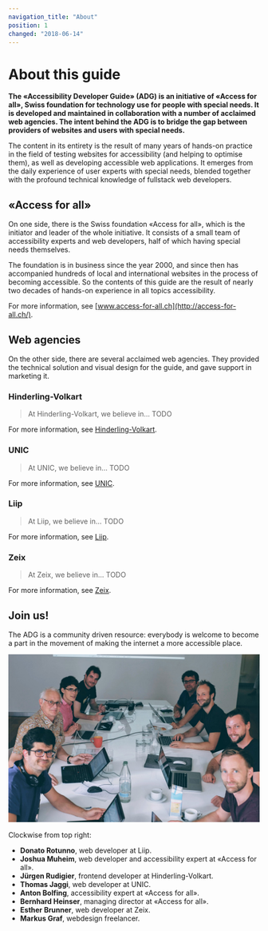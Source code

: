 ```yaml
---
navigation_title: "About"
position: 1
changed: "2018-06-14"
---
```


# About this guide

**The «Accessibility Developer Guide» (ADG) is an initiative of «Access for all», Swiss foundation for technology use for people with special needs. It is developed and maintained in collaboration with a number of acclaimed web agencies. The intent behind the ADG is to bridge the gap between providers of websites and users with special needs.**

The content in its entirety is the result of many years of hands-on practice in the field of testing websites for accessibility (and helping to optimise them), as well as developing accessible web applications. It emerges from the daily experience of user experts with special needs, blended together with the profound technical knowledge of fullstack web developers.

## «Access for all»

On one side, there is the Swiss foundation «Access for all», which is the initiator and leader of the whole initiative. It consists of a small team of accessibility experts and web developers, half of which having special needs themselves.

The foundation is in business since the year 2000, and since then has accompanied hundreds of local and international websites in the process of becoming accessible. So the contents of this guide are the result of nearly two decades of hands-on experience in all topics accessibility.

For more information, see [www.access-for-all.ch](http://access-for-all.ch/).

## Web agencies

On the other side, there are several acclaimed web agencies. They provided the technical solution and visual design for the guide, and gave support in marketing it.

### Hinderling-Volkart

> At Hinderling-Volkart, we believe in... TODO

For more information, see [Hinderling-Volkart](https://www.hinderlingvolkart.com/).

### UNIC

> At UNIC, we believe in... TODO

For more information, see [UNIC](https://www.unic.com/).

### Liip

> At Liip, we believe in... TODO

For more information, see [Liip](https://www.liip.ch/en).

### Zeix

> At Zeix, we believe in... TODO

For more information, see [Zeix](https://zeix.com/).

## Join us!

The ADG is a community driven resource: everybody is welcome to become a part in the movement of making the internet a more accessible place.

![The current team behind the ADG (details read below)](_media/team.jpg)

Clockwise from top right:

- **Donato Rotunno**, web developer at Liip.
- **Joshua Muheim**, web developer and accessibility expert at «Access for all».
- **Jürgen Rudigier**, frontend developer at Hinderling-Volkart.
- **Thomas Jaggi**, web developer at UNIC.
- **Anton Bolfing**, accessibility expert at «Access for all».
- **Bernhard Heinser**, managing director at «Access for all».
- **Esther Brunner**, web developer at Zeix.
- **Markus Graf**, webdesign freelancer.

